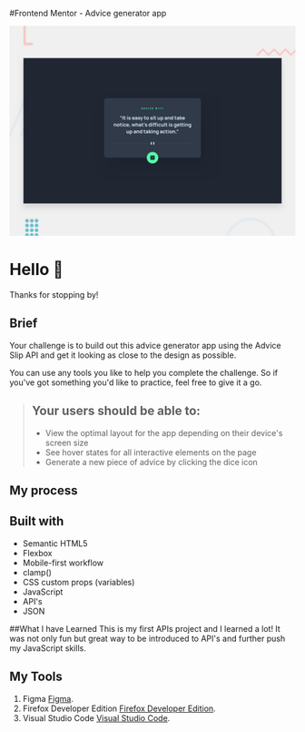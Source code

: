 #Frontend Mentor - Advice generator app

![Design preview for the Advice generator app coding challenge](./design/desktop-preview.jpg)


# Hello 👋

Thanks for stopping by!

## Brief

Your challenge is to build out this advice generator app using the Advice Slip API and get it looking as close to the design as possible.

You can use any tools you like to help you complete the challenge. So if you've got something you'd like to practice, feel free to give it a go.

> ## Your users should be able to:
> - View the optimal layout for the app depending on their device's screen size
> - See hover states for all interactive elements on the page
> - Generate a new piece of advice by clicking the dice icon

## My process
## Built with
* Semantic HTML5
* Flexbox
* Mobile-first workflow
* clamp()
* CSS custom props (variables)
* JavaScript
* API's
* JSON

##What I have Learned
This is my first APIs project and I learned a lot! It was not only fun but great way to be introduced to API's and further push my JavaScript skills.

## My Tools
1. Figma [Figma](https://www.figma.com/ "Figma").
2. Firefox Developer Edition [Firefox Developer Edition](https://www.mozilla.org/en-US/firefox/developer/ "Firefox Developer Edition").
3. Visual Studio Code [Visual Studio Code](https://code.visualstudio.com/ "Visual Studio Code").
